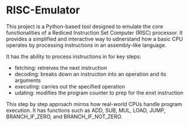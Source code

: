 # RISC-Emulator
This project is a Python-based tool designed to emulate the core functionalities of a Rediced Instruction Set Computer (RISC) processor. It provides a simplified and interactive way to udnerstand how a basic CPU operates by processing instructions in an assembly-like language.

It has the ability to process instructions in for key steps:
- fetching: retreives the next instruction
- decoding: breaks down an instruction into an operation and its arguments
- executing: carries out the specified operation
- udating: modifies the program counter to prep for the enxt instruction

This step by step approach mirros how real-world CPUs handle program execution. It has functions such as ADD, SUB, MUL, LOAD, JUMP, BRANCH_IF_ZERO, and BRANCH_IF_NOT_ZERO.
